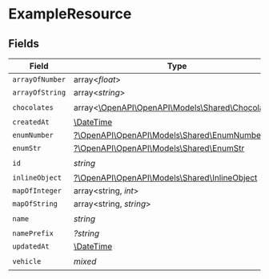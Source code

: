 # ExampleResource


## Fields

| Field                                                                                 | Type                                                                                  | Required                                                                              | Description                                                                           |
| ------------------------------------------------------------------------------------- | ------------------------------------------------------------------------------------- | ------------------------------------------------------------------------------------- | ------------------------------------------------------------------------------------- |
| `arrayOfNumber`                                                                       | array<*float*>                                                                        | :heavy_minus_sign:                                                                    | N/A                                                                                   |
| `arrayOfString`                                                                       | array<*string*>                                                                       | :heavy_minus_sign:                                                                    | N/A                                                                                   |
| `chocolates`                                                                          | array<[\OpenAPI\OpenAPI\Models\Shared\Chocolates](../../Models/Shared/Chocolates.md)> | :heavy_check_mark:                                                                    | N/A                                                                                   |
| `createdAt`                                                                           | [\DateTime](https://www.php.net/manual/en/class.datetime.php)                         | :heavy_minus_sign:                                                                    | N/A                                                                                   |
| `enumNumber`                                                                          | [?\OpenAPI\OpenAPI\Models\Shared\EnumNumber](../../Models/Shared/EnumNumber.md)       | :heavy_minus_sign:                                                                    | N/A                                                                                   |
| `enumStr`                                                                             | [?\OpenAPI\OpenAPI\Models\Shared\EnumStr](../../Models/Shared/EnumStr.md)             | :heavy_minus_sign:                                                                    | N/A                                                                                   |
| `id`                                                                                  | *string*                                                                              | :heavy_check_mark:                                                                    | N/A                                                                                   |
| `inlineObject`                                                                        | [?\OpenAPI\OpenAPI\Models\Shared\InlineObject](../../Models/Shared/InlineObject.md)   | :heavy_minus_sign:                                                                    | N/A                                                                                   |
| `mapOfInteger`                                                                        | array<string, *int*>                                                                  | :heavy_minus_sign:                                                                    | N/A                                                                                   |
| `mapOfString`                                                                         | array<string, *string*>                                                               | :heavy_minus_sign:                                                                    | N/A                                                                                   |
| `name`                                                                                | *string*                                                                              | :heavy_check_mark:                                                                    | N/A                                                                                   |
| `namePrefix`                                                                          | *?string*                                                                             | :heavy_minus_sign:                                                                    | N/A                                                                                   |
| `updatedAt`                                                                           | [\DateTime](https://www.php.net/manual/en/class.datetime.php)                         | :heavy_minus_sign:                                                                    | N/A                                                                                   |
| `vehicle`                                                                             | *mixed*                                                                               | :heavy_check_mark:                                                                    | N/A                                                                                   |